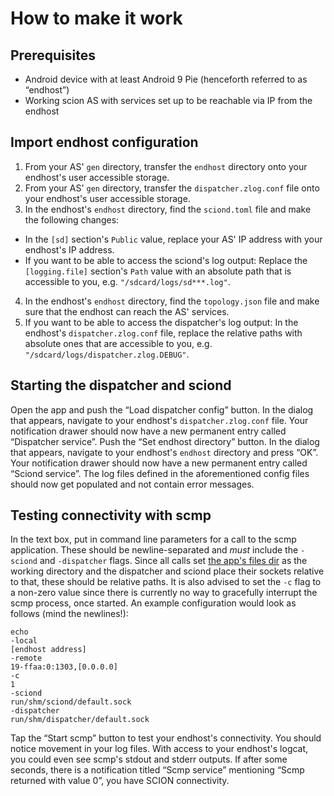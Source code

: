 # How to make it work
## Prerequisites
- Android device with at least Android 9 Pie (henceforth referred to as “endhost”)
- Working scion AS with services set up to be reachable via IP from the endhost

## Import endhost configuration
1. From your AS' `gen` directory, transfer the `endhost` directory onto your endhost's user accessible storage.
2. From your AS' `gen` directory, transfer the `dispatcher.zlog.conf` file onto your endhost's user accessible storage.
3. In the endhost's `endhost` directory, find the `sciond.toml` file and make the following changes:
  - In the `[sd]` section's `Public` value, replace your AS' IP address with your endhost's IP address.
  - If you want to be able to access the sciond's log output: Replace the `[logging.file]` section's `Path` value with an absolute path that is accessible to you, e.g. `"/sdcard/logs/sd***.log"`.
4. In the endhost's `endhost` directory, find the `topology.json` file and make sure that the endhost can reach the AS' services.
5. If you want to be able to access the dispatcher's log output: In the endhost's `dispatcher.zlog.conf` file, replace the relative paths with absolute ones that are accessible to you, e.g. `"/sdcard/logs/dispatcher.zlog.DEBUG"`.

## Starting the dispatcher and sciond
Open the app and push the “Load dispatcher config” button. In the dialog that appears, navigate to your endhost's `dispatcher.zlog.conf` file. Your notification drawer should now have a new permanent entry called “Dispatcher service”.
Push the “Set endhost directory” button. In the dialog that appears, navigate to your endhost's `endhost` directory and press “OK”. Your notification drawer should now have a new permanent entry called “Sciond service”.
The log files defined in the aforementioned config files should now get populated and not contain error messages.

## Testing connectivity with scmp
In the text box, put in command line parameters for a call to the scmp application. These should be newline-separated and _must_ include the `-sciond` and `-dispatcher` flags.
Since all calls set [the app's files dir](https://developer.android.com/reference/android/content/Context.html#getFilesDir()) as the working directory and the dispatcher and sciond place their sockets relative to that, these should be relative paths.
It is also advised to set the `-c` flag to a non-zero value since there is currently no way to gracefully interrupt the scmp process, once started.
An example configuration would look as follows (mind the newlines!):
```
echo
-local
[endhost address]
-remote
19-ffaa:0:1303,[0.0.0.0]
-c
1
-sciond
run/shm/sciond/default.sock
-dispatcher
run/shm/dispatcher/default.sock
```
Tap the “Start scmp” button to test your endhost's connectivity.
You should notice movement in your log files.
With access to your endhost's logcat, you could even see scmp's stdout and stderr outputs.
If after some seconds, there is a notification titled “Scmp service” mentioning “Scmp returned with value 0”, you have SCION connectivity.
